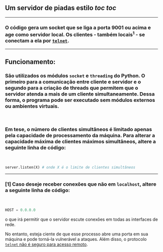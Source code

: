 ## Um servidor de piadas estilo *toc toc* 
---
### O código gera um socket que se liga a porta 9001 ou acima e age como servidor local. Os clientes - também locais<sup>1</sup> - se conectam a ela por [`telnet`](https://en.wikipedia.org/wiki/Telnet). 
---


## Funcionamento: 
### São utilizados os módulos `socket` e `threading` do Python. O primeiro para a comunicação entre cliente e servidor e o segundo para a criação de threads que permitem que o servidor atenda a mais de um cliente simultaneamente. Dessa forma, o programa pode ser executado sem módulos externos ou ambientes virtuais.
<br>

### Em tese, o número de clientes simultâneos é limitado apenas pela capacidade de processamento da máquina. Para alterar a capacidade máxima de clientes máximos simultâneos, altere a seguinte linha de código: 
<br>

```python 
server.listen(X) # onde X é o limite de clientes simultâneos
```
---
### [1] Caso deseje receber conexões que não em `localhost`, altere a seguinte linha de código:
<br>

```python
HOST = 0.0.0.0 
```
o que irá permitir que o servidor escute conexões em todas as interfaces de rede.

No entanto, esteja ciente de que esse processo abre uma porta em sua máquina e pode torná-la vulnerável a ataques. Além disso, o protocolo [`telnet` não é seguro para acesso remoto](https://www.makeuseof.com/why-you-should-not-use-telnet/).